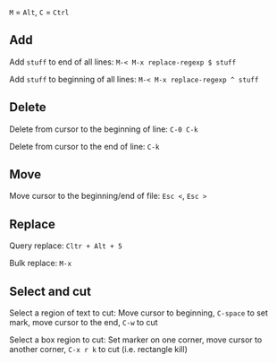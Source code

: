 `M` = `Alt`, `C` = `Ctrl`

## Add

Add `stuff` to end of all lines: `M-< M-x replace-regexp $ stuff`

Add `stuff` to beginning of all lines: `M-< M-x replace-regexp ^ stuff`

## Delete

Delete from cursor to the beginning of line: `C-0 C-k`

Delete from cursor to the end of line: `C-k`

## Move

Move cursor to the beginning/end of file: `Esc <`, `Esc >`

## Replace

Query replace: `Cltr + Alt + 5`

Bulk replace: `M-x`

## Select and cut

Select a region of text to cut: Move cursor to beginning, `C-space` to set mark, move cursor to the end, `C-w` to cut

Select a box region to cut: Set marker on one corner, move cursor to another corner, `C-x r k` to cut (i.e. rectangle kill)